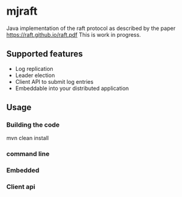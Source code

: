 # mjraft
Java implementation of the raft protocol as described by the paper https://raft.github.io/raft.pdf
This is work in progress.

## Supported features
- Log replication
- Leader election
- Client API to submit log entries
- Embeddable into your distributed application

## Usage

### Building the code

mvn clean install

### command line


### Embedded


### Client api




